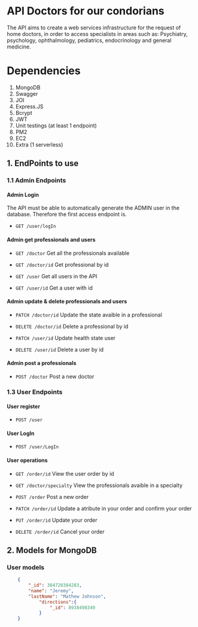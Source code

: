 # API Doctors for our condorians

The API aims to create a web services infrastructure for the request of home doctors, in order to 
access specialists in areas such as: Psychiatry, psychology, ophthalmology, pediatrics, 
endocrinology and general medicine.

# Dependencies 
1. MongoDB 
2. Swagger 
3. JOI 
4. Express.JS
5. Bcrypt
6. JWT
7. Unit testings (at least 1 endpoint)
8. PM2 
10. EC2 
11. Extra (1 serverless)


## 1. EndPoints to use

### 1.1 Admin Endpoints

#### Admin Login 

The API must be able to automatically generate the ADMIN user in the database. Therefore the first access endpoint is.

- `GET /user/logIn`

#### Admin get professionals and users

- `GET /doctor`        Get all the professionals available

- `GET /doctor/id`     Get professional by id

- `GET /user`          Get all users in the API

- `GET /user/id`       Get a user with id

#### Admin update & delete professionals and users

- `PATCH /doctor/id`       Update the state avaible in a professional 

- `DELETE /doctor/id`      Delete a professional by id

- `PATCH /user/id`         Update health state user

- `DELETE /user/id`       Delete a user by id

#### Admin post a professionals

- `POST /doctor`      Post a new doctor 

### 1.3 User Endpoints

#### User register

- `POST /user`

#### User LogIn 

- `POST /user/LogIn`

#### User operations 

- `GET /order/id`     View the user order by id

- `GET /doctor/specialty`     View the professionals avaible in a specialty

- `POST /order`       Post a new order

- `PATCH /order/id`   Update a atribute in your order and confirm your order

- `PUT /order/id`     Update your order

- `DELETE /order/id`  Cancel your order


## 2. Models for MongoDB 

### User models

```json
    {
	    "_id": 384720384283,
	    "name": "Jeremy",
	    "lastName": "Mathew Johnson",
	        "directions":{
		        "_id": 8938498349
	        }
    }
```



